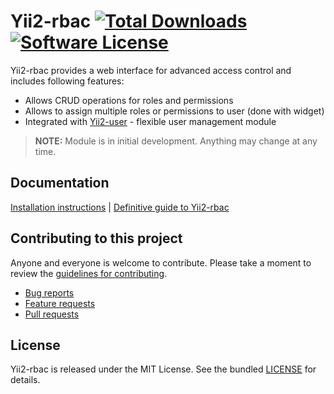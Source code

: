 # Yii2-rbac [![Total Downloads](https://img.shields.io/packagist/dt/dektrium/yii2-rbac.svg?style=flat-square)](https://packagist.org/packages/dektrium/yii2-rbac) [![Software License](https://img.shields.io/badge/license-MIT-brightgreen.svg?style=flat-square)](LICENSE)

Yii2-rbac provides a web interface for advanced access control and includes following features:

- Allows CRUD operations for roles and permissions
- Allows to assign multiple roles or permissions to user (done with widget)
- Integrated with [Yii2-user](https://github.com/dektrium/yii2-user) - flexible user management module

> **NOTE:** Module is in initial development. Anything may change at any time.

## Documentation

[Installation instructions](docs/installation.md) | [Definitive guide to Yii2-rbac](docs/README.md)

## Contributing to this project

Anyone and everyone is welcome to contribute. Please take a moment to
review the [guidelines for contributing](CONTRIBUTING.md).

* [Bug reports](CONTRIBUTING.md#bugs)
* [Feature requests](CONTRIBUTING.md#features)
* [Pull requests](CONTRIBUTING.md#pull-requests)

## License

Yii2-rbac is released under the MIT License. See the bundled [LICENSE](LICENSE) for details.
